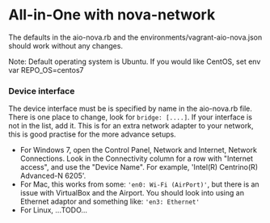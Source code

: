 # All-in-One with nova-network

The defaults in the aio-nova.rb and the environments/vagrant-aio-nova.json should work without any changes.

Note: Default operating system is Ubuntu. If you would like CentOS, set env var REPO_OS=centos7

### Device interface

The device interface must be is specified by name in the aio-nova.rb file.
There is one place to change, look for `bridge: [....]`.  If your interface is not in the list, add it.
This is for an extra network adapter to your network, this is good practise for the
more advance setups.

+ For Windows 7, open the Control Panel, Network and Internet, Network Connections.  Look in the Connectivity column for a row with "Internet access", and use the "Device Name". For example, 'Intel(R) Centrino(R) Advanced-N 6205'.
+ For Mac, this works from some: `'en0: Wi-Fi (AirPort)'`, but there is an issue with VirtualBox and the Airport. You should look into using an Ethernet adaptor and something like: `'en3: Ethernet'`
+ For Linux, ...TODO...
